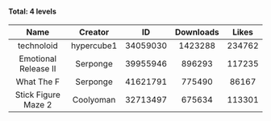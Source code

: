 #### Total: 4 levels

| Name | Creator | ID | Downloads | Likes |
|:---:|:---:|:---:|:---:|:---:|
| technoloid | hypercube1 | 34059030 | 1423288 | 234762
| Emotional Release II | Serponge | 39955946 | 896293 | 117235
| What The F | Serponge | 41621791 | 775490 | 86167
| Stick Figure Maze 2 | Coolyoman | 32713497 | 675634 | 113301

